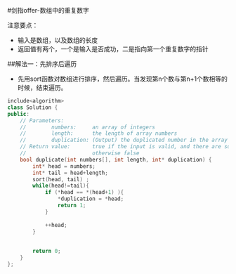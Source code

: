 #剑指offer-数组中的重复数字




注意要点：
- 输入是数组，以及数组的长度
- 返回值有两个，一个是输入是否成功，二是指向第一个重复数字的指针

##解法一：先排序后遍历
- 先用sort函数对数组进行排序，然后遍历。当发现第n个数与第n+1个数相等的时候，结束遍历。


```c++
include<algorithm> 
class Solution {
public:
    // Parameters:
    //        numbers:     an array of integers
    //        length:      the length of array numbers
    //        duplication: (Output) the duplicated number in the array number
    // Return value:       true if the input is valid, and there are some duplications in the array number
    //                     otherwise false
    bool duplicate(int numbers[], int length, int* duplication) {
        int* head = numbers;
        int* tail = head+length;
        sort(head, tail) ;
        while(head!=tail){
            if (*head == *(head+1) ){
                *duplication = *head;
                return 1;
            }
            
            ++head;
        }
            
        
        return 0;
    }
};
```

